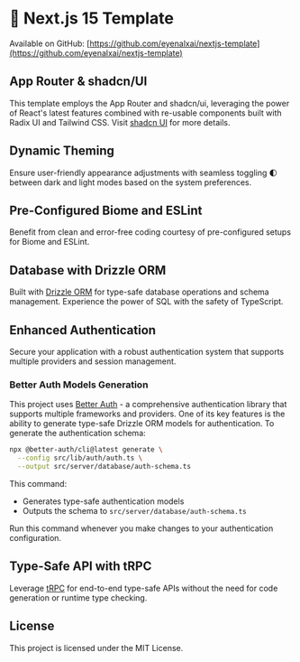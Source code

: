 # 🚀 Next.js 15 Template

Available on GitHub: [https://github.com/eyenalxai/nextjs-template](https://github.com/eyenalxai/nextjs-template)

## App Router & shadcn/UI

This template employs the App Router and shadcn/ui, leveraging the power of React's latest features combined with re-usable components built with Radix UI and Tailwind CSS. Visit [shadcn UI](https://ui.shadcn.com) for more details.

## Dynamic Theming

Ensure user-friendly appearance adjustments with seamless toggling 🌓 between dark and light modes based on the system preferences.

## Pre-Configured Biome and ESLint

Benefit from clean and error-free coding courtesy of pre-configured setups for Biome and ESLint.

## Database with Drizzle ORM

Built with [Drizzle ORM](https://orm.drizzle.team) for type-safe database operations and schema management. Experience the power of SQL with the safety of TypeScript.

## Enhanced Authentication

Secure your application with a robust authentication system that supports multiple providers and session management.

### Better Auth Models Generation

This project uses [Better Auth](https://www.better-auth.com/) - a comprehensive authentication library that supports multiple frameworks and providers. One of its key features is the ability to generate type-safe Drizzle ORM models for authentication. To generate the authentication schema:

```bash
npx @better-auth/cli@latest generate \
  --config src/lib/auth/auth.ts \
  --output src/server/database/auth-schema.ts
```

This command:
- Generates type-safe authentication models
- Outputs the schema to `src/server/database/auth-schema.ts`

Run this command whenever you make changes to your authentication configuration.

## Type-Safe API with tRPC

Leverage [tRPC](https://trpc.io) for end-to-end type-safe APIs without the need for code generation or runtime type checking.

## License

This project is licensed under the MIT License.